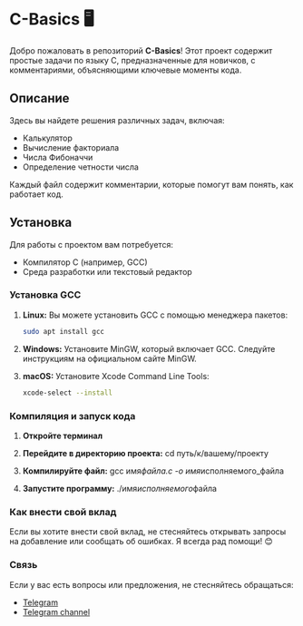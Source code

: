 # C-Basics 🖥️

Добро пожаловать в репозиторий **C-Basics**! Этот проект содержит простые задачи по языку C, предназначенные для новичков, с комментариями, объясняющими ключевые моменты кода.

## Описание

Здесь вы найдете решения различных задач, включая:

- Калькулятор
- Вычисление факториала
- Числа Фибоначчи
- Определение четности числа

Каждый файл содержит комментарии, которые помогут вам понять, как работает код.

## Установка

Для работы с проектом вам потребуется:

- Компилятор C (например, GCC)
- Среда разработки или текстовый редактор

### Установка GCC

1. **Linux:** Вы можете установить GCC с помощью менеджера пакетов:

   ```bash
   sudo apt install gcc

   ```

2. **Windows:** Установите MinGW, который включает GCC. Следуйте инструкциям на официальном сайте MinGW.

3. **macOS:** Установите Xcode Command Line Tools:
   ```bash
   xcode-select --install
   ```

### Компиляция и запуск кода

1. **Откройте терминал**

2. **Перейдите в директорию проекта:** cd путь/к/вашему/проекту

3. **Компилируйте файл:** gcc имя*файла.c -o имя*исполняемого_файла

4. **Запустите программу:** ./имя*исполняемого*файла

### Как внести свой вклад

Если вы хотите внести свой вклад, не стесняйтесь открывать запросы на добавление или сообщать об ошибках. Я всегда рад помощи! 😊

### Связь

Если у вас есть вопросы или предложения, не стесняйтесь обращаться:

- [Telegram](https://t.me/azhigov06)
- [Telegram channel](https://t.me/koder06)
